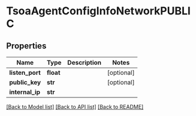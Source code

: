 # TsoaAgentConfigInfoNetworkPUBLIC

## Properties
Name | Type | Description | Notes
------------ | ------------- | ------------- | -------------
**listen_port** | **float** |  | [optional] 
**public_key** | **str** |  | [optional] 
**internal_ip** | **str** |  | 

[[Back to Model list]](../README.md#documentation-for-models) [[Back to API list]](../README.md#documentation-for-api-endpoints) [[Back to README]](../README.md)

